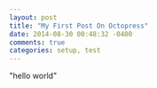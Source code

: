```yaml
---
layout: post
title: "My First Post On Octopress"
date: 2014-08-30 00:48:32 -0400
comments: true
categories: setup, test
---
```


"hello world"